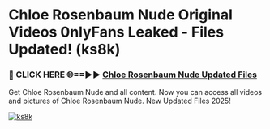 # Chloe Rosenbaum Nude Original Videos 0nlyFans Leaked - Files Updated! (ks8k)

<h3>🔴 CLICK HERE 🌐==►► <a href="https://tinyurl.com/52m3yx9h" rel="nofollow">Chloe Rosenbaum Nude Updated Files</a></h3>

Get Chloe Rosenbaum Nude and all content. Now you can access all videos and pictures of Chloe Rosenbaum Nude. New Updated Files 2025!

[![ks8k](https://i.imgur.com/TnHtlc8.gif)](https://tinyurl.com/52m3yx9h)
